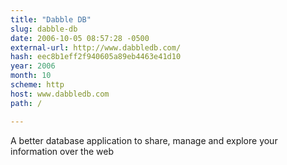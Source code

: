 ```yaml
---
title: "Dabble DB"
slug: dabble-db
date: 2006-10-05 08:57:28 -0500
external-url: http://www.dabbledb.com/
hash: eec8b1eff2f940605a89eb4463e41d10
year: 2006
month: 10
scheme: http
host: www.dabbledb.com
path: /

---
```


A better database application to share, manage and explore your information over the web
